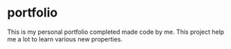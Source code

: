 # portfolio
This is my personal portfolio completed made code by me. This project help me a lot to learn various new properties. 
